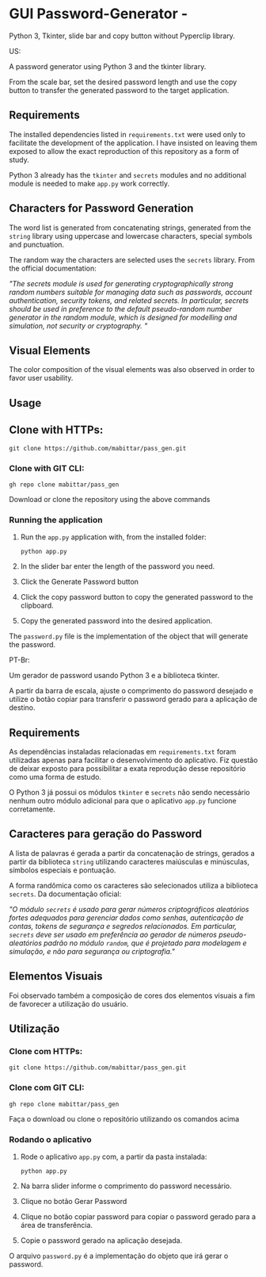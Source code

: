 # GUI Password-Generator - 

Python 3, Tkinter, slide bar and copy button without Pyperclip library.

US:

A password generator using Python 3 and the tkinter library.


From the scale bar, set the desired password length and use the copy button to transfer the generated password to the target application.

## Requirements

The installed dependencies listed in `requirements.txt` were used only to facilitate the development of the application. I have insisted on leaving them exposed to allow the exact reproduction of this repository as a form of study.

Python 3 already has the `tkinter` and `secrets` modules and no additional module is needed to make `app.py` work correctly.

## Characters for Password Generation

The word list is generated from concatenating strings, generated from the `string` library using uppercase and lowercase characters, special symbols and punctuation.

The random way the characters are selected uses the `secrets` library. From the official documentation:


*"The secrets module is used for generating cryptographically strong random numbers suitable for managing data such as passwords, account authentication, security tokens, and related secrets.
In particular, secrets should be used in preference to the default pseudo-random number generator in the random module, which is designed for modelling and simulation, not security or cryptography. "*

## Visual Elements

The color composition of the visual elements was also observed in order to favor user usability.

## Usage

## Clone with HTTPs:

    git clone https://github.com/mabittar/pass_gen.git

### Clone with GIT CLI:

    gh repo clone mabittar/pass_gen

Download or clone the repository using the above commands

### Running the application

 1. Run the `app.py` application with, from the installed folder:

        python app.py


 2. In the slider bar enter the length of the password you need.

 3. Click the Generate Password button

 4. Click the copy password button to copy the generated password to the clipboard.

 5. Copy the generated password into the desired application.


The `password.py` file is the implementation of the object that will generate the password.

PT-Br:

Um gerador de password usando Python 3 e a biblioteca tkinter.


A partir da barra de escala, ajuste o comprimento do password desejado e utilize o botão copiar para transferir o password gerado para a aplicação de destino.

## Requirements

As dependências instaladas relacionadas em `requirements.txt` foram utilizadas apenas para facilitar o desenvolvimento do aplicativo. Fiz questão de deixar exposto para possibilitar a exata reprodução desse repositório como uma forma de estudo.

O Python 3 já possui os módulos `tkinter` e `secrets` não sendo necessário nenhum outro módulo adicional para que o aplicativo `app.py` funcione corretamente.

## Caracteres para geração do Password

A lista de palavras é gerada a partir da concatenação de strings, gerados a partir da biblioteca `string` utilizando caracteres maiúsculas e minúsculas, símbolos especiais e pontuação.

A forma randômica como os caracteres são selecionados utiliza a biblioteca `secrets`. Da documentação oficial:


*"O módulo `secrets` é usado para gerar números criptográficos aleatórios fortes adequados para gerenciar dados como senhas, autenticação de contas, tokens de segurança e segredos relacionados.
Em particular, `secrets` deve ser usado em preferência ao gerador de números pseudo-aleatórios padrão no módulo `random`, que é projetado para modelagem e simulação, e não para segurança ou criptografia."*

## Elementos Visuais

Foi observado também a composição de cores dos elementos visuais a fim de favorecer a utilização do usuário.

## Utilização

### Clone com HTTPs:

    git clone https://github.com/mabittar/pass_gen.git

### Clone com GIT CLI:

    gh repo clone mabittar/pass_gen

Faça o download ou clone o repositório utilizando os comandos acima

### Rodando o aplicativo

 1. Rode o aplicativo `app.py` com, a partir da pasta instalada:

        python app.py


 2. Na barra slider informe o comprimento do password necessário.

 3. Clique no botão Gerar Password

 4. Clique no botão copiar password para copiar o password gerado para a área de transferência.

 5. Copie o password gerado na aplicação desejada.


O arquivo `password.py` é a implementação do objeto que irá gerar o password.
